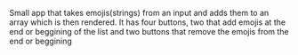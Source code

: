 Small app that takes emojis(strings) from an input and adds them to an array which is then rendered. It has four buttons, two that add emojis at the end or beggining of the list and two buttons that remove the emojis from the end or beggining
